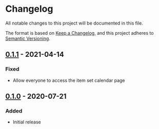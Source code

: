 # Changelog
All notable changes to this project will be documented in this file.

The format is based on [Keep a Changelog](https://keepachangelog.com/en/1.0.0/),
and this project adheres to [Semantic Versioning](https://semver.org/spec/v2.0.0.html).

## [0.1.1] - 2021-04-14
### Fixed
- Allow everyone to access the item set calendar page

## [0.1.0] - 2020-07-21
### Added
- Initial release

[0.1.1]: https://github.com/biblibre/omeka-s-module-GuestRole/compare/v0.1.0...v0.1.1
[0.1.0]: https://github.com/biblibre/omeka-s-module-GuestRole/releases/tag/v0.1.0
